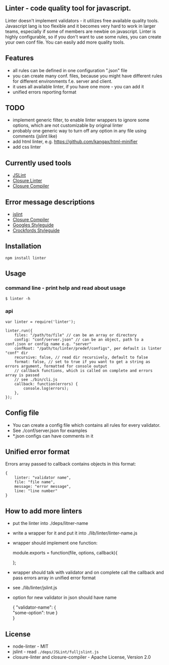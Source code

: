 ## Linter - code quality tool for javascript.

Linter doesn't implement validators - it utilizes free available quality tools. 
Javascript lang is too flexible and it becomes very hard to work in larger teams, especially if some of members are newbie on javascript.
Linter is highly configurable, so if you don't want to use some rules, you can create your own conf file.
You can easily add more quality tools.

## Features
- all rules can be defined in one configuration ".json" file
- you can create many conf. files, because you might have different rules for different environments f.e. server and client.
- it uses all available linter, if you have one more - you can add it
- unified errors reporting format

## TODO
- implement generic filter, to enable linter wrappers to ignore some options, which are not customizable by original linter
- probably one generic way to turn off any option in any file using comments (jslint like)
- add html linter, e.g. https://github.com/kangax/html-minifier
- add css linter

## Currently used tools
- [JSLint](http://www.jslint.com/lint.html)
- [Closure Linter](http://code.google.com/p/closure-linter)
- [Closure Compiler](http://code.google.com/p/closure-compiler)

## Error message descriptions
- [jslint](http://www.jslint.com/msgs.html)
- [Closure Compiler](http://code.google.com/intl/de-DE/closure/compiler/docs/error-ref.html)
- [Googles Styleguide](http://google-styleguide.googlecode.com/svn/trunk/javascriptguide.xml)
- [Crockfords Styleguide](http://javascript.crockford.com/code.html)

## Installation
	npm install linter

## Usage

### command line - print help and read about usage
	
	$ linter -h 

### api		
	var linter = require('linter');
	
	linter.run({
		files: "/path/to/file" // can be an array or directory
		config: "conf/server.json" // can be an object, path to a conf.json or config name e.g. "server"
		confRoot: "/path/to/linter/predef/configs", per default is linter "conf" dir
		recursive: false, // read dir recursively, default to false
		format: false, // set to true if you want to get a string as errors argument, formatted for console output
		// callback functions, which is called on complete and errors array is passed
		// see ./bin/cli.js
		callback: function(errors) {
			console.log(errors);
		},
	});

## Config file
- You can create a config file which contains all rules for every validator. 
- See ./conf/server.json for examples
- *.json configs can have comments in it	
	
## Unified error format
Errors array passed to callback contains objects in this format:

	{
		linter: "validator name",
		file: "file name",
		message: "error message",
		line: "line number"
	}

## How to add more linters

- put the linter into ./deps/litner-name
- write a wrapper for it and put it into ./lib/linter/linter-name.js
- wrapper should implement one function:
  
	module.exports = function(file, options, callback){
	
	};
	
- wrapper should talk with validator and on complete call the callback and pass errors array in unified error format
- see ./lib/linter/jslint.js
- option for new validator in json should have name

	{
		"validator-name": {  
			"some-option": true 
		}  
	}
	
## License

- node-linter - MIT
- jslint - read `./deps/JSLint/fulljslint.js`
- closure-linter and closure-compiler - Apache License, Version 2.0	